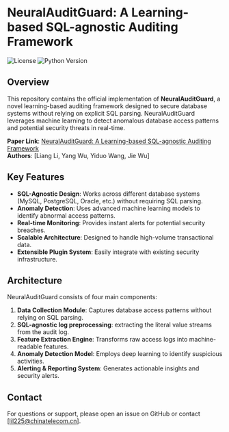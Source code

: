 # NeuralAuditGuard: A Learning-based SQL-agnostic Auditing Framework

![License](https://img.shields.io/badge/license-MIT-blue.svg)
![Python Version](https://img.shields.io/badge/python-3.8%2B-green.svg)

## Overview

This repository contains the official implementation of **NeuralAuditGuard**, a novel learning-based auditing framework designed to secure database systems without relying on explicit SQL parsing. NeuralAuditGuard leverages machine learning to detect anomalous database access patterns and potential security threats in real-time.

**Paper Link**: [NeuralAuditGuard: A Learning-based SQL-agnostic Auditing Framework](https://xxx)  
**Authors**: [Liang Li, Yang Wu, Yiduo Wang, Jie Wu]


## Key Features

- **SQL-Agnostic Design**: Works across different database systems (MySQL, PostgreSQL, Oracle, etc.) without requiring SQL parsing.
- **Anomaly Detection**: Uses advanced machine learning models to identify abnormal access patterns.
- **Real-time Monitoring**: Provides instant alerts for potential security breaches.
- **Scalable Architecture**: Designed to handle high-volume transactional data.
- **Extensible Plugin System**: Easily integrate with existing security infrastructure.

## Architecture
NeuralAuditGuard consists of four main components:

1. **Data Collection Module**: Captures database access patterns without relying on SQL parsing.
2. **SQL-agnostic log preprocessing**: extracting the literal value streams from the audit log.
1. **Feature Extraction Engine**: Transforms raw access logs into machine-readable features.
1. **Anomaly Detection Model**: Employs deep learning to identify suspicious activities.
1. **Alerting & Reporting System**: Generates actionable insights and security alerts.

## Contact
For questions or support, please open an issue on GitHub or contact [lil225@chinatelecom.cn].
